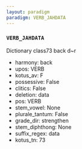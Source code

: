 ```yaml
---
layout: paradigm
paradigm: VERB_JAHDATA
---
```

### ` VERB_JAHDATA `

Dictionary class73 back d~r
* harmony: back
* upos: VERB
* kotus_av: F
* possessive: False
* clitics: False
* deletion: data
* pos: VERB
* stem_vowel: None
* plurale_tantum: False
* grade_dir: strengthen
* stem_diphthong: None
* suffix_regex: data
* kotus_tn: 73
